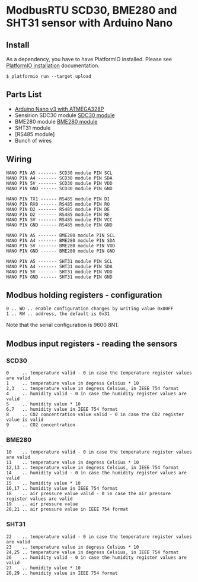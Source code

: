 # ModbusRTU SCD30, BME280 and SHT31 sensor with Arduino Nano

## Install

As a dependency, you have to have PlatformIO installed. Please see [PlatformIO installation] documentation.

```
$ platformio run --target upload
```

## Parts List

* [Arduino Nano v3 with ATMEGA328P]
* Sensirion SDC30 module [SDC30 module]
* BME280 module [BME280 module]
* SHT31 module
* [RS485 module]
* Bunch of wires

## Wiring

```
NANO PIN A5 ------- SCD30 module PIN SCL
NANO PIN A4 ------- SCD30 module PIN SDA
NANO PIN 5V ------- SCD30 module PIN VDD
NANO PIN GND ------ SCD30 module PIN GND

NANO PIN TX1 ------ RS485 module PIN DI
NANO PIN RX0 ------ RS485 module PIN RO
NANO PIN D2 ------- RS485 module PIN DE
NANO PIN D2 ------- RS485 module PIN RE
NANO PIN 5V ------- RS485 module PIN VCC
NANO PIN GND ------ RS485 module PIN GND

NANO PIN A5 ------- BME280 module PIN SCL
NANO PIN A4 ------- BME280 module PIN SDA
NANO PIN 5V ------- BME280 module PIN VDD
NANO PIN GND ------ BME280 module PIN GND

NANO PIN A5 ------- SHT31 module PIN SCL
NANO PIN A4 ------- SHT31 module PIN SDA
NANO PIN 5V ------- SHT31 module PIN VDD
NANO PIN GND ------ SHT31 module PIN GND
```

## Modbus holding registers - configuration

```
0 .. WO .. enable configuration changes by writing value 0x00FF
1 .. RW .. address, the default is 0x31
```

Note that the serial configuration is 9600 8N1.

## Modbus input registers - reading the sensors

### SCD30

```
0     .. temperature valid - 0 in case the temperature register values are valid
1     .. temperature value in degress Celsius * 10
2,3   .. temperature value in degress Celsius, in IEEE 754 format
4     .. humidity valid - 0 in case the humidity register values are valid
5     .. humidity value * 10
6,7   .. humidity value in IEEE 754 format
8     .. CO2 concentration value valid - 0 in case the CO2 register value is valid
9     .. CO2 concentration
```

### BME280

```
10    .. temperature valid - 0 in case the temperature register values are valid
11    .. temperature value in degress Celsius * 10
12,13 .. temperature value in degress Celsius, in IEEE 754 format
14    .. humidity valid - 0 in case the humidity register values are valid
15    .. humidity value * 10
16,17 .. humidity value in IEEE 754 format
18    .. air pressure value valid - 0 in case the air pressure register values are valid
19    .. air pressure value
20,21 .. air pressure value in IEEE 754 format
```

### SHT31

```
22    .. temperature valid - 0 in case the temperature register values are valid
23    .. temperature value in degress Celsius * 10
24,25 .. temperature value in degress Celsius, in IEEE 754 format
26    .. humidity valid - 0 in case the humidity register values are valid
27    .. humidity value * 10
28,29 .. humidity value in IEEE 754 format
```

[PlatformIO installation]: http://docs.platformio.org/en/latest/installation.html
[Arduino Nano v3 with ATMEGA328P]: https://www.aliexpress.com/item/32729710918.html?spm=a2g0s.12269583.0.0.2fbb2fc0ndvQ7C
[SDC30 module]: https://www.sensirion.com/en/environmental-sensors/carbon-dioxide-sensors-co2/
[BME280 module]: https://www.aliexpress.com/item/32847825408.html?spm=a2g0s.9042311.0.0.27424c4d4x5ZhK

